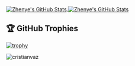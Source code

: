 

<a href="https://github.com/cristianvaz/cristianvaz">
  <img align="center" src="https://github-readme-stats.vercel.app/api/top-langs/?username=cristianvaz&hide=c%2B%2B,c,matlab,assembly&title_color=6aa6f8&text_color=8a919a&icon_color=6aa6f8&bg_color=22272e" alt="Zhenye's GitHub Stats" />
</a>

<a href="https://github.com/cristianvaz/cristianvaz">
  <img align="center" src="https://github-readme-stats.vercel.app/api?username=cristianvaz&show_icons=true&line_height=27&count_private=true&title_color=6aa6f8&text_color=8a919a&icon_color=6aa6f8&bg_color=22272e" alt="Zhenye's GitHub Stats" />
</a>

## 🏆 GitHub Trophies

[![trophy](https://github-profile-trophy.vercel.app/?username=cristianvaz&theme=nord&column=7)](https://github.com/ryo-ma/github-profile-trophy)

<p align="left"> <img src="https://komarev.com/ghpvc/?username=cristianvaz&color=green&style=plastic" alt="cristianvaz" /> </p>
